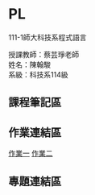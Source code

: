# PL
111-1師大科技系程式語言

授課教師：蔡芸琤老師  
姓名：陳翰駿  
系級：科技系114級  
## 課程筆記區  
## 作業連結區
 [作業一](https://github.com/junnn1219/PL/blob/main/Python01.ipynb)
 [作業二](https://github.com/junnn1219/PL/blob/main/hw2.ipynb)
## 專題連結區
